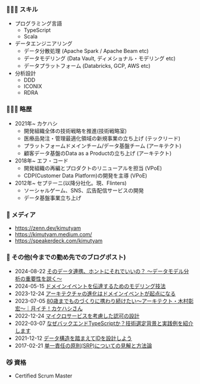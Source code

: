 <!--
**kimutyam/kimutyam** is a ✨ _special_ ✨ repository because its `README.md` (this file) appears on your GitHub profile.

Here are some ideas to get you started:

- 🔭 I’m currently working on ...
- 🌱 I’m currently learning ...
- 👯 I’m looking to collaborate on ...
- 🤔 I’m looking for help with ...
- 💬 Ask me about ...
- 📫 How to reach me: ...
- 😄 Pronouns: ...
- ⚡ Fun fact: ...
-->

### 👨🏻‍💻 スキル

- プログラミング言語
  - TypeScript
  - Scala
- データエンジニアリング
  - データ分散処理 (Apache Spark / Apache Beam etc)
  - データモデリング (Data Vault, ディメショナル・モデリング etc)
  - データプラットフォーム (Databricks, GCP, AWS etc)
- 分析設計
  - DDD
  - ICONIX
  - RDRA

### 🧑🏻‍💼 略歴

- 2021年~ カケハシ
  - 開発組織全体の技術戦略を推進(技術戦略室)
  - 医療品発注・管理最適化領域の新規事業の立ち上げ (テックリード)
  - プラットフォームドメインチーム/データ基盤チーム (アーキテクト)
  - 顧客データ基盤のData as a Productの立ち上げ (アーキテクト)
- 2018年~ エフ・コード 
  - 開発組織の再編とプロダクトのリニューアルを担当  (VPoE)
  - CDP(Customer Data Platform)の開発を主導 (VPoE)
- 2012年~ セプテーニ(以降分社化。現、Flinters)
  - ソーシャルゲーム、SNS、広告配信サービスの開発
  - データ基盤事業立ち上げ

### 🔗 メディア

- https://zenn.dev/kimutyam
- https://kimutyam.medium.com/
- https://speakerdeck.com/kimutyam

### 🐶 その他(今までの勤め先でのブログポスト)

- 2024-08-22 [そのデータ連携、ホントにそれでいいの？ 〜データモデル分析の重要性を説く〜](https://speakerdeck.com/kakehashi/how-to-analyse-data-integration)
- 2024-05-15 [ドメインイベントを伝達するためのモデリング技法](https://kakehashi-dev.hatenablog.com/entry/2024/05/15/090000)
- 2023-12-24 [アーキテクチャの進化はドメインイベントが起点になる](https://kakehashi-dev.hatenablog.com/entry/2023/12/24/091000) 
- 2023-07-05 [80歳までものづくりに携わり続けたい〜アーキテクト・木村彰宏〜｜月イチ！カケハシさん](https://blog.kakehashi.life/n/n2ea5f0ad663d)
- 2022-12-24 [マイクロサービスを考慮した認可の設計](https://kakehashi-dev.hatenablog.com/entry/2022/12/24/000000) 
- 2022-03-07 [なぜバックエンドTypeScriptか？技術選定背景と実践例を紹介します](https://kakehashi-dev.hatenablog.com/entry/2022/03/07/100000)
- 2021-12-12 [データ構造を踏まえてIDを設計しよう](https://kakehashi-dev.hatenablog.com/entry/2021/12/12/080000) 
- 2017-02-21 [単一責任の原則(SRP)についての見解と方法論](https://blog.flinters.co.jp/entry/2017/02/21/164127)

### 😼 資格

- Certified Scrum Master
